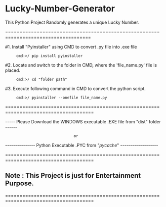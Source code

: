# Lucky-Number-Generator
This Python Project Randomly generates a unique Lucky Number.


====================================================================================

#1. Install "Pyinstaller" using CMD to convert .py file into .exe file
         
         cmd:>/ pip install pyinstaller

#2. Locate and switch to the folder in CMD, where the 'file_name.py' file is placed.
         
         cmd:>/ cd "folder path"

#3. Execute following command in CMD to convert the python script.
         
         cmd:>/ pyinstaller --onefile file_name.py
          
          


          
=====================================================================================          

----- Please Download the WINDOWS executable .EXE file from "dist" folder ------

                                   or

--------------- Python Executable .PYC from "_pycache_" -------------------

=====================================================================================


## Note : This Project is just for Entertainment Purpose.


=====================================================================================
